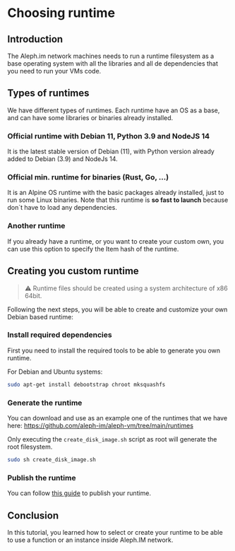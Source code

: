 # Choosing runtime

## Introduction

The Aleph.im network machines needs to run a runtime filesystem as a base operating system with all the libraries
and all de dependencies that you need to run your VMs code.

## Types of runtimes

We have different types of runtimes. Each runtime have an OS as a base, and can have some libraries or binaries
already installed.

### Official runtime with Debian 11, Python 3.9 and NodeJS 14

It is the latest stable version of Debian (11), with Python version already added to Debian (3.9) and NodeJs 14. 

### Official min. runtime for binaries (Rust, Go, ...)

It is an Alpine OS runtime with the basic packages already installed, just to run some Linux binaries. Note that
this runtime is **so fast to launch** because don´t have to load any dependencies.

### Another runtime

If you already have a runtime, or you want to create your custom own, you can use this option to specify the Item hash
of the runtime.

## Creating you custom runtime

> ⚠️ Runtime files should be created using a system architecture of x86 64bit.

Following the next steps, you will be able to create and customize your own Debian based runtime:

### Install required dependencies

First you need to install the required tools to be able to generate you own runtime.

For Debian and Ubuntu systems:

```bash
sudo apt-get install debootstrap chroot mksquashfs
```

### Generate the runtime

You can download and use as an example one of the runtimes that we have here:
https://github.com/aleph-im/aleph-vm/tree/main/runtimes

Only executing the `create_disk_image.sh` script as root will generate the root filesystem.

```bash
sudo sh create_disk_image.sh
```

### Publish the runtime

You can follow [this guide](https://ipfs-2.aleph.im/ipfs/QmdyF1cD5WtockpAzLYhgXYJUDY4iXeAKtQuUn1kjsQ3k1/execution/volumes/immutable/) to publish your runtime.

## Conclusion

In this tutorial, you learned how to select or create your runtime to be able to use a function
or an instance inside Aleph.IM network.